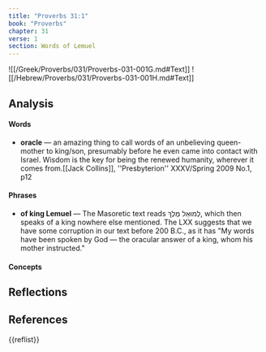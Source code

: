 ```yaml
---
title: "Proverbs 31:1"
book: "Proverbs"
chapter: 31
verse: 1
section: Words of Lemuel
---
```

![[/Greek/Proverbs/031/Proverbs-031-001G.md#Text]]
![[/Hebrew/Proverbs/031/Proverbs-031-001H.md#Text]]

## Analysis

#### Words
- **oracle** — an amazing thing to call words of an unbelieving queen-mother to king/son, presumably before he even came into contact with Israel.  Wisdom is the key for being the renewed humanity, wherever it comes from.<ref>[[Jack Collins]], ''Presbyterion'' XXXV/Spring 2009 No.1, p12</ref>

#### Phrases
- **of king Lemuel** — The Masoretic text reads לְמוּאֵל מֶלֶךְ, which then speaks of a king nowhere else mentioned.  The LXX suggests that we have some corruption in our text before 200 B.C., as it has "My words have been spoken by God — the oracular answer of a king, whom his mother instructed."

#### Concepts

## Reflections

## References

{{reflist}}
